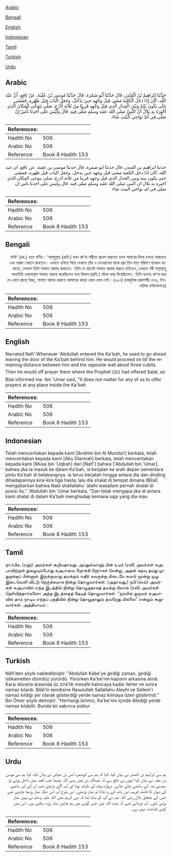 [Arabic](#arabic)

[Bengali](#bengali)

[English](#english)

[Indonesian](#indonesian)

[Tamil](#tamil)

[Turkish](#turkish)

[Urdu](#urdu)

## Arabic


<div dir="rtl" lang="ar" style={{fontSize:'larger',backgroundColor:'#f8f9fa',padding:20}}>
حَدَّثَنَا إِبْرَاهِيمُ بْنُ الْمُنْذِرِ، قَالَ حَدَّثَنَا أَبُو ضَمْرَةَ، قَالَ حَدَّثَنَا مُوسَى بْنُ عُقْبَةَ، عَنْ نَافِعٍ، أَنَّ عَبْدَ اللَّهِ، كَانَ إِذَا دَخَلَ الْكَعْبَةَ مَشَى قِبَلَ وَجْهِهِ حِينَ يَدْخُلُ، وَجَعَلَ الْبَابَ قِبَلَ ظَهْرِهِ، فَمَشَى حَتَّى يَكُونَ بَيْنَهُ وَبَيْنَ الْجِدَارِ الَّذِي قِبَلَ وَجْهِهِ قَرِيبًا مِنْ ثَلاَثَةِ أَذْرُعٍ، صَلَّى يَتَوَخَّى الْمَكَانَ الَّذِي أَخْبَرَهُ بِهِ بِلاَلٌ أَنَّ النَّبِيَّ صلى الله عليه وسلم صَلَّى فِيهِ‏.‏ قَالَ وَلَيْسَ عَلَى أَحَدِنَا بَأْسٌ إِنْ صَلَّى فِي أَىِّ نَوَاحِي الْبَيْتِ شَاءَ‏.‏
</div>
<div style={{backgroundColor:'#f8f9fa',padding:20, marginBottom: 10}}><table> <thead> <tr> <th>References:</th> <th></th> </tr> </thead> <tbody><tr><td>Hadith No</td><td>506</td></tr><tr><td>Arabic No</td><td>506</td></tr><tr><td>Reference</td><td>Book 8 Hadith 153</td></tr></tbody></table></div>


<div dir="rtl" lang="ar" style={{fontSize:'larger',backgroundColor:'#f8f9fa',padding:20}}>
حدثنا ابراهيم بن المنذر، قال حدثنا ابو ضمرة، قال حدثنا موسى بن عقبة، عن نافع، ان عبد الله، كان اذا دخل الكعبة مشى قبل وجهه حين يدخل، وجعل الباب قبل ظهره، فمشى حتى يكون بينه وبين الجدار الذي قبل وجهه قريبا من ثلاثة اذرع، صلى يتوخى المكان الذي اخبره به بلال ان النبي صلى الله عليه وسلم صلى فيه. قال وليس على احدنا باس ان صلى في اى نواحي البيت شاء
</div>
<div style={{backgroundColor:'#f8f9fa',padding:20, marginBottom: 10}}><table> <thead> <tr> <th>References:</th> <th></th> </tr> </thead> <tbody><tr><td>Hadith No</td><td>506</td></tr><tr><td>Arabic No</td><td>506</td></tr><tr><td>Reference</td><td>Book 8 Hadith 153</td></tr></tbody></table></div>

## Bengali


<div dir="rtl" lang="bn" style={{fontSize:'larger',backgroundColor:'#f8f9fa',padding:20}}>
নাফি‘ (রহ.) হতে বর্ণিত। ‘আবদুল্লাহ (রাযি.) যখন কা‘বা শরীফে প্রবেশ করতেন তখন সামনের দিকে চলতে থাকতেন এবং দরজা পেছনে রাখতেন। এভাবে এগিয়ে গিয়ে যেখানে তাঁর ও দেওয়ালের মাঝে প্রায় তিন হাত পরিমাণ ব্যবধান থাকতো, সেখানে তিনি সালাত আদায় করতেন। তিনি সে স্থানেই সালাত আদায় করতে চাইতেন, যেখানে নবী সাল্লাল্লাহু আলাইহি ওয়াসাল্লাম সালাত আদায় করেছিলেন বলে বিলাল (রাযি.) তাঁকে খবর দিয়েছিলেন। তিনি বলেনঃ কা’বা ঘরে যে-কোন প্রান্তে ইচ্ছা, সালাত আদায় করাতে আমাদের কারো কোন দোষ নেই। (৩৯৭) (আধুনিক প্রকাশনীঃ ৪৭৬, ইসলামিক ফাউন্ডেশনঃ)
</div>
<div style={{backgroundColor:'#f8f9fa',padding:20, marginBottom: 10}}><table> <thead> <tr> <th>References:</th> <th></th> </tr> </thead> <tbody><tr><td>Hadith No</td><td>506</td></tr><tr><td>Arabic No</td><td>506</td></tr><tr><td>Reference</td><td>Book 8 Hadith 153</td></tr></tbody></table></div>

## English


<div dir="ltr" lang="en" style={{fontSize:'larger',backgroundColor:'#f8f9fa',padding:20}}>
Narrated Nafi':Whenever 'Abdullah entered the Ka'bah, he used to go ahead leaving the door of the Ka'bah behind him. He would proceed on till the remaining distance between him and the opposite wall about three cubits. Then he would off prayer there where the Prophet (ﷺ) had offered Salat, as Bilal informed me. Ibn 'Umar said, "It does not matter for any of us to offer prayers at any place inside the Ka'bah
</div>
<div style={{backgroundColor:'#f8f9fa',padding:20, marginBottom: 10}}><table> <thead> <tr> <th>References:</th> <th></th> </tr> </thead> <tbody><tr><td>Hadith No</td><td>506</td></tr><tr><td>Arabic No</td><td>506</td></tr><tr><td>Reference</td><td>Book 8 Hadith 153</td></tr></tbody></table></div>

## Indonesian


<div dir="ltr" lang="id" style={{fontSize:'larger',backgroundColor:'#f8f9fa',padding:20}}>
Telah menceritakan kepada kami [Ibrahim bin Al Mundzir] berkata, telah menceritakan kepada kami [Abu Dlamrah] berkata, telah menceritakan kepada kami [Musa bin 'Uqbah] dari [Nafi'] bahwa ['Abdullah bin 'Umar], bahwa jika ia masuk ke dalam Ka'bah, ia berjalan ke arah depan sementara pintu Ka'bah di belakangnya. Ia terus berjalah hingga antara dia dan dinding dihadapannya kira-kira tiga hasta, lalu dia shalat di tempat dimana [Bilal] mengabarkan bahwa Nabi shallallahu 'alaihi wasallam pernah shalat di posisi itu." 'Abdullah bin 'Umar berkata, "Dan tidak mengapa jika di antara kami shalat di dalam Ka'bah menghadap kemana saja yang dia mau
</div>
<div style={{backgroundColor:'#f8f9fa',padding:20, marginBottom: 10}}><table> <thead> <tr> <th>References:</th> <th></th> </tr> </thead> <tbody><tr><td>Hadith No</td><td>506</td></tr><tr><td>Arabic No</td><td>506</td></tr><tr><td>Reference</td><td>Book 8 Hadith 153</td></tr></tbody></table></div>

## Tamil


<div dir="ltr" lang="ta" style={{fontSize:'larger',backgroundColor:'#f8f9fa',padding:20}}>
நாஃபிஉ (ரஹ்) அவர்கள் கூறியதாவது: அப்துல்லாஹ் பின் உமர் (ரலி) அவர்கள் கஅபாவிற்குள் நுழையும்போது கஅபாவை நோக்கி நேராகச் சென்று, அதன் கதவு தமது முதுகுக்குப் பின்னால் இருக்குமாறு தமக்கும் எதிர் சுவருக்கு மிடையே சுமார் மூன்று முழ இடைவெளி விட்டு நெருக்கமாக நின்று தொழுவார்கள். (அதாவது,) நபி (ஸல்) அவர்கள் கஅபாவில் எந்த இடத்தில் நின்று தொழுததாகத் தமக்கு பிலால் (ரலி) அவர்கள் தெரிவித்தார்களோ அந்த இடத்தைத் தேடித் தொழுவார்கள். “நம்மில் ஒருவர் கஅபாவில் தாம் நாடிய எந்தப் பகுதியில் நின்று தொழுதாலும் தவறேது மில்லை” என்றும் கூறுவார்கள். அத்தியாயம் :
</div>
<div style={{backgroundColor:'#f8f9fa',padding:20, marginBottom: 10}}><table> <thead> <tr> <th>References:</th> <th></th> </tr> </thead> <tbody><tr><td>Hadith No</td><td>506</td></tr><tr><td>Arabic No</td><td>506</td></tr><tr><td>Reference</td><td>Book 8 Hadith 153</td></tr></tbody></table></div>

## Turkish


<div dir="ltr" lang="tr" style={{fontSize:'larger',backgroundColor:'#f8f9fa',padding:20}}>
Nâfi'den şöyle nakledilmiştir: "Abdullah Kabe'ye girdiği zaman, girdiği istikametten dümdüz yürürdü. Yürürken Ka'be'nin kapısını arkasına alırdı. Karşı duvarla arasında üç zirâ'lık mesafe kalıncaya kadar ilerler ve sonra namaz kılardı. Bilal'in kendisine Rasulullah Sallallahu Aleyhi ve Sellem'i namaz kıldığı yer olarak gösterdiği yerde namaz kılmaya özen gösterirdi." İbn Ömer şöyle demiştir: "Herhangi birimiz, Ka'be'nin içinde dilediği yerde namaz kılabilir. Bunda bir sakınca yoktur
</div>
<div style={{backgroundColor:'#f8f9fa',padding:20, marginBottom: 10}}><table> <thead> <tr> <th>References:</th> <th></th> </tr> </thead> <tbody><tr><td>Hadith No</td><td>506</td></tr><tr><td>Arabic No</td><td>506</td></tr><tr><td>Reference</td><td>Book 8 Hadith 153</td></tr></tbody></table></div>

## Urdu


<div dir="rtl" lang="ur" style={{fontSize:'larger',backgroundColor:'#f8f9fa',padding:20}}>
ہم سے ابراہیم بن المنذر نے بیان کیا، کہا کہ ہم سے ابوضمرہ انس بن عیاض نے بیان کیا، کہا ہم سے موسیٰ بن عقبہ نے بیان کیا انہوں نے نافع سے کہ عبداللہ بن عمر رضی اللہ عنہما جب کعبہ میں داخل ہوتے تو سیدھے منہ کے سامنے چلے جاتے۔ دروازہ پیٹھ کی طرف ہوتا اور آپ آگے بڑھتے جب ان کے اور سامنے کی دیوار کا فاصلہ قریب تین ہاتھ کے رہ جاتا تو نماز پڑھتے۔ اس طرح آپ اس جگہ نماز پڑھنا چاہتے تھے جس کے متعلق بلال رضی اللہ عنہ نے آپ کو بتایا تھا کہ نبی کریم صلی اللہ علیہ وسلم نے یہیں نماز پڑھی تھی۔ آپ فرماتے تھے کہ بیت اللہ میں جس کونے میں ہم چاہیں نماز پڑھ سکتے ہیں۔ اس میں کوئی قباحت نہیں ہے۔
</div>
<div style={{backgroundColor:'#f8f9fa',padding:20, marginBottom: 10}}><table> <thead> <tr> <th>References:</th> <th></th> </tr> </thead> <tbody><tr><td>Hadith No</td><td>506</td></tr><tr><td>Arabic No</td><td>506</td></tr><tr><td>Reference</td><td>Book 8 Hadith 153</td></tr></tbody></table></div>